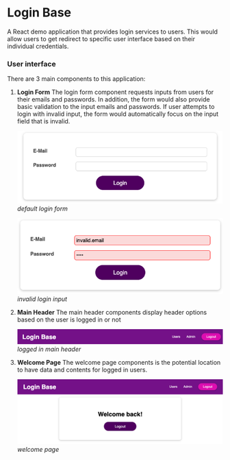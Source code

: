 # Login Base

A React demo application that provides login services to users. This would allow users to get redirect to specific user interface based on their individual credentials.

### User interface

There are 3 main components to this application:

1. <strong>Login Form</strong>
   The login form component requests inputs from users for their emails and passwords. In addition, the form would also provide basic validation to the input emails and passwords. If user attempts to login with invalid input, the form would automatically focus on the input field that is invalid.

   ![](./public/images/login_form-valid.png)
   *default login form*
   
   ![](./public/images/login_form-invalid.png)
   *invalid login input*

2. <strong>Main Header</strong>
   The main header components display header options based on the user is logged in or not

   ![](public/images/main_header-login.png)
   *logged in main header*


3. <strong>Welcome Page</strong>
   The welcome page components is the potential location to have data and contents for logged in users.

   ![](public/images/welcome_page-login.png)
   *welcome page*